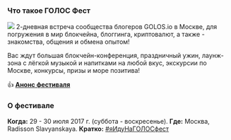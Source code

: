 ### Что такое ГОЛОС Фест
![](https://imgp.golos.io/0x0/https://s5.postimg.org/t1oy0n0gn/Screenshot_2017-07-04_5.12.26.jpg)
2-дневная встреча сообщества блогеров GOLOS.io в Москве, для погружения в мир блокчейна, блоггинга, криптовалют, а также - знакомства, общения и обмена опытом! 

Вас ждут большая блокчейн-конференция, праздничный ужин, лаунж-зона с лёгкой музыкой и напитками на любой вкус, экскурсии по Москве, конкурсы, призы и море позитива!

👍 **[Анонс фестиваля](https://golos.io/golos/@golosevents/yaidunagolosfest-or-ceny-spikery-volontyory-besplatnyi-bilet)**

### О фестивале
**Когда:** 29 - 30 июля 2017 г. (суббота - воскресенье).
**Где:** Москва, Radisson Slavyanskaya.
**Кратко:** [#яИдуНаГОЛОСфест](https://golos.io/trending/ru--yaidunagolosfest)
